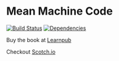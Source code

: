 # Mean Machine Code

[![Build Status](https://codeship.com/projects/74341cb0-a66a-0132-21b7-1a8ef2f23a5a/status?branch=master)](https://codeship.com/projects/74341cb0-a66a-0132-21b7-1a8ef2f23a5a/status?branch=master) [![Dependencies](https://david-dm.org/binoy14/Mean-Machine-Code.svg)](https://david-dm.org/binoy14/Mean-Machine-Code.svg)

Buy the book at [Learnpub](https://leanpub.com/mean-machine)

Checkout [Scotch.io](www.scotch.io)
